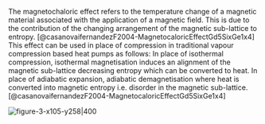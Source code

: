 
The magnetochaloric effect refers to the temperature change of a magnetic material associated with the application of a magnetic field. This is due to the contribution of the changing arrangement of the magnetic sub-lattice to entropy. [@casanovaifernandezF2004-MagnetocaloricEffectGd5SixGe1x4] 
This effect can be used in place of compression in traditional vapour compression based heat pumps as follows: In place of isothermal compression, isothermal magnetisation induces an alignment of the magnetic sub-lattice decreasing entropy which can be converted to heat. In place of adiabatic expansion, adiabatic demagnetisation where heat is converted into magnetic entropy i.e. disorder in the magnetic sub-lattice.[@casanovaifernandezF2004-MagnetocaloricEffectGd5SixGe1x4]

![figure-3-x105-y258|400](figure-3-x105-y258.png)
